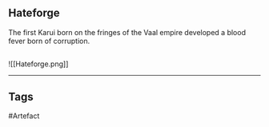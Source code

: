 ## Hateforge
The first Karui born on the fringes of the Vaal empire developed a blood fever born of corruption.
## 
![[Hateforge.png]]

---
## Tags
#Artefact